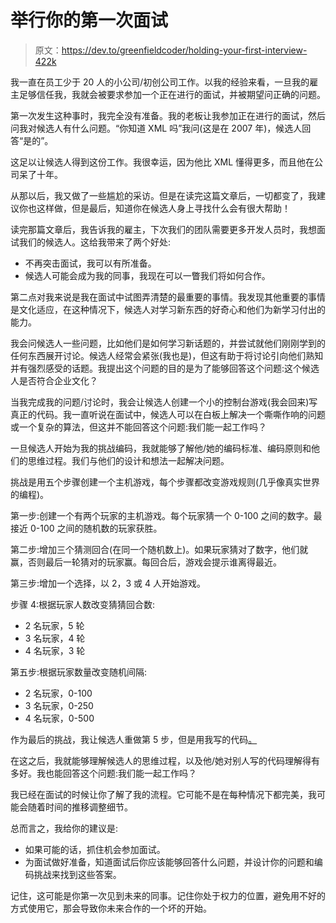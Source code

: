# 举行你的第一次面试

> 原文：<https://dev.to/greenfieldcoder/holding-your-first-interview-422k>

我一直在员工少于 20 人的小公司/初创公司工作。以我的经验来看，一旦我的雇主足够信任我，我就会被要求参加一个正在进行的面试，并被期望问正确的问题。

第一次发生这种事时，我完全没有准备。我的老板让我参加正在进行的面试，然后问我对候选人有什么问题。“你知道 XML 吗”我问(这是在 2007 年)，候选人回答“是的”。

这足以让候选人得到这份工作。我很幸运，因为他比 XML 懂得更多，而且他在公司呆了十年。

从那以后，我又做了一些尴尬的采访。但是在读完这篇文章后，一切都变了，我建议你也这样做，但是最后，知道你在候选人身上寻找什么会有很大帮助！

读完那篇文章后，我告诉我的雇主，下次我们的团队需要更多开发人员时，我想面试我们的候选人。这给我带来了两个好处:

*   不再突击面试，我可以有所准备。
*   候选人可能会成为我的同事，我现在可以一瞥我们将如何合作。

第二点对我来说是我在面试中试图弄清楚的最重要的事情。我发现其他重要的事情是文化适应，在这种情况下，候选人对学习新东西的好奇心和他们为新学习付出的能力。

我会问候选人一些问题，比如他们是如何学习新话题的，并尝试就他们刚刚学到的任何东西展开讨论。候选人经常会紧张(我也是)，但这有助于将讨论引向他们熟知并有强烈感受的话题。我提出这个问题的目的是为了能够回答这个问题:这个候选人是否符合企业文化？

当我完成我的问题/讨论时，我会让候选人创建一个小的控制台游戏(我会回来)写真正的代码。我一直听说在面试中，候选人可以在白板上解决一个嘶嘶作响的问题或一个复杂的算法，但这并不能回答这个问题:我们能一起工作吗？

一旦候选人开始为我的挑战编码，我就能够了解他/她的编码标准、编码原则和他们的思维过程。我们与他们的设计和想法一起解决问题。

挑战是用五个步骤创建一个主机游戏，每个步骤都改变游戏规则(几乎像真实世界的编程)。

第一步:创建一个有两个玩家的主机游戏。每个玩家猜一个 0-100 之间的数字。最接近 0-100 之间的随机数的玩家获胜。

第二步:增加三个猜测回合(在同一个随机数上)。如果玩家猜对了数字，他们就赢，否则最后一轮猜对的玩家赢。每回合后，游戏会提示谁离得最近。

第三步:增加一个选择，以 2，3 或 4 人开始游戏。

步骤 4:根据玩家人数改变猜猜回合数:

*   2 名玩家，5 轮
*   3 名玩家，4 轮
*   4 名玩家，3 轮

第五步:根据玩家数量改变随机间隔:

*   2 名玩家，0-100
*   3 名玩家，0-250
*   4 名玩家，0-500

作为最后的挑战，我让候选人重做第 5 步，但是用我写的代码[。](https://github.com/JimmyAtSchotte/TheGuessingGame)

在这之后，我就能够理解候选人的思维过程，以及他/她对别人写的代码理解得有多好。我也能回答这个问题:我们能一起工作吗？

我已经在面试的时候让你了解了我的流程。它可能不是在每种情况下都完美，我可能会随着时间的推移调整细节。

总而言之，我给你的建议是:

*   如果可能的话，抓住机会参加面试。
*   为面试做好准备，知道面试后你应该能够回答什么问题，并设计你的问题和编码挑战来找到这些答案。

记住，这可能是你第一次见到未来的同事。记住你处于权力的位置，避免用不好的方式使用它，那会导致你未来合作的一个坏的开始。